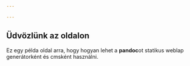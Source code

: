 ```yaml
---

---
```

## Üdvözlünk az oldalon

Ez egy példa oldal arra, hogy hogyan lehet a **pandoc**ot statikus weblap generátorként és cmsként használni.